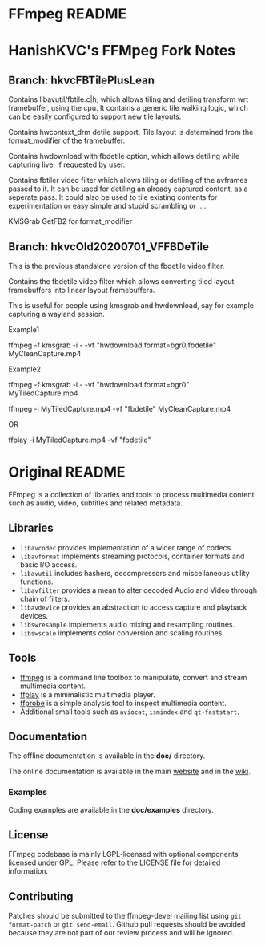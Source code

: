 FFmpeg README
=============

# HanishKVC's FFMpeg Fork Notes

## Branch: hkvcFBTilePlusLean

Contains libavutil/fbtile.c|h, which allows tiling and detiling transform wrt
framebuffer, using the cpu. It contains a generic tile walking logic, which
can be easily configured to support new tile layouts.

Contains hwcontext_drm detile support. Tile layout is determined from the
format_modifier of the framebuffer.

Contains hwdownload with fbdetile option, which allows detiling while capturing
live, if requested by user.

Contains fbtiler video filter which allows tiling or detiling of the avframes
passed to it. It can be used for detiling an already captured content, as a
seperate pass. It could also be used to tile existing contents for experimentation
or easy simple and stupid scrambling or ....

KMSGrab GetFB2 for format_modifier

## Branch: hkvcOld20200701_VFFBDeTile

This is the previous standalone version of the fbdetile video filter.

Contains the fbdetile video filter which allows converting tiled layout framebuffers
into linear layout framebuffers.

This is useful for people using kmsgrab and hwdownload, say for example capturing a
wayland session.

Example1

ffmpeg -f kmsgrab -i - -vf "hwdownload,format=bgr0,fbdetile" MyCleanCapture.mp4

Example2

ffmpeg -f kmsgrab -i - -vf "hwdownload,format=bgr0" MyTiledCapture.mp4

ffmpeg -i MyTiledCapture.mp4 -vf "fbdetile" MyCleanCapture.mp4

OR

ffplay -i MyTiledCapture.mp4 -vf "fbdetile"


# Original README

FFmpeg is a collection of libraries and tools to process multimedia content
such as audio, video, subtitles and related metadata.

## Libraries

* `libavcodec` provides implementation of a wider range of codecs.
* `libavformat` implements streaming protocols, container formats and basic I/O access.
* `libavutil` includes hashers, decompressors and miscellaneous utility functions.
* `libavfilter` provides a mean to alter decoded Audio and Video through chain of filters.
* `libavdevice` provides an abstraction to access capture and playback devices.
* `libswresample` implements audio mixing and resampling routines.
* `libswscale` implements color conversion and scaling routines.

## Tools

* [ffmpeg](https://ffmpeg.org/ffmpeg.html) is a command line toolbox to
  manipulate, convert and stream multimedia content.
* [ffplay](https://ffmpeg.org/ffplay.html) is a minimalistic multimedia player.
* [ffprobe](https://ffmpeg.org/ffprobe.html) is a simple analysis tool to inspect
  multimedia content.
* Additional small tools such as `aviocat`, `ismindex` and `qt-faststart`.

## Documentation

The offline documentation is available in the **doc/** directory.

The online documentation is available in the main [website](https://ffmpeg.org)
and in the [wiki](https://trac.ffmpeg.org).

### Examples

Coding examples are available in the **doc/examples** directory.

## License

FFmpeg codebase is mainly LGPL-licensed with optional components licensed under
GPL. Please refer to the LICENSE file for detailed information.

## Contributing

Patches should be submitted to the ffmpeg-devel mailing list using
`git format-patch` or `git send-email`. Github pull requests should be
avoided because they are not part of our review process and will be ignored.
